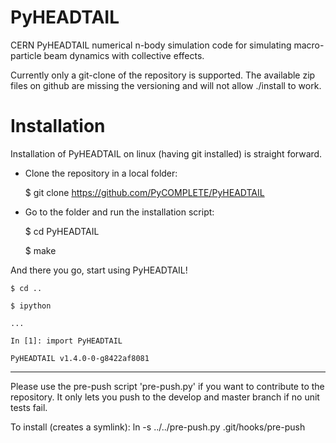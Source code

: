 PyHEADTAIL
==========

CERN PyHEADTAIL numerical n-body simulation code
for simulating macro-particle beam dynamics with collective effects.

Currently only a git-clone of the repository is supported.
The available zip files on github are missing the versioning
and will not allow ./install to work.

# Installation
Installation of PyHEADTAIL on linux (having git installed)
is straight forward.

- Clone the repository in a local folder:

    $ git clone https://github.com/PyCOMPLETE/PyHEADTAIL

- Go to the folder and run the installation script:

    $ cd PyHEADTAIL

    $ make

And there you go, start using PyHEADTAIL!

    $ cd ..

    $ ipython

    ...

    In [1]: import PyHEADTAIL

    PyHEADTAIL v1.4.0-0-g8422af8081


-------------------------------------------------------------------------------

Please use the pre-push script 'pre-push.py' if you want to contribute
to the repository. It only lets you push to the develop and master branch if
no unit tests fail.

To install (creates a symlink): ln -s ../../pre-push.py .git/hooks/pre-push
